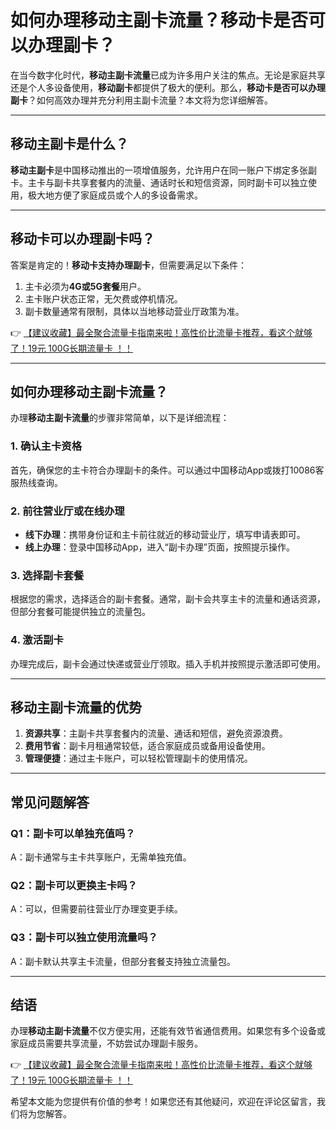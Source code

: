 # 如何办理移动主副卡流量？移动卡是否可以办理副卡？

在当今数字化时代，**移动主副卡流量**已成为许多用户关注的焦点。无论是家庭共享还是个人多设备使用，**移动副卡**都提供了极大的便利。那么，**移动卡是否可以办理副卡**？如何高效办理并充分利用主副卡流量？本文将为您详细解答。

---

## 移动主副卡是什么？  
**移动主副卡**是中国移动推出的一项增值服务，允许用户在同一账户下绑定多张副卡。主卡与副卡共享套餐内的流量、通话时长和短信资源，同时副卡可以独立使用，极大地方便了家庭成员或个人的多设备需求。

---

## 移动卡可以办理副卡吗？  
答案是肯定的！**移动卡支持办理副卡**，但需要满足以下条件：  
1. 主卡必须为**4G或5G套餐**用户。  
2. 主卡账户状态正常，无欠费或停机情况。  
3. 副卡数量通常有限制，具体以当地移动营业厅政策为准。  

👉 [【建议收藏】最全聚合流量卡指南来啦！高性价比流量卡推荐，看这个就够了！19元 100G长期流量卡 ！！](https://www.91haoka.cn/webapp/weixiaodian/index.html?shop_id=563381)

---

## 如何办理移动主副卡流量？  
办理**移动主副卡流量**的步骤非常简单，以下是详细流程：  

### 1. 确认主卡资格  
首先，确保您的主卡符合办理副卡的条件。可以通过中国移动App或拨打10086客服热线查询。  

### 2. 前往营业厅或在线办理  
- **线下办理**：携带身份证和主卡前往就近的移动营业厅，填写申请表即可。  
- **线上办理**：登录中国移动App，进入“副卡办理”页面，按照提示操作。  

### 3. 选择副卡套餐  
根据您的需求，选择适合的副卡套餐。通常，副卡会共享主卡的流量和通话资源，但部分套餐可能提供独立的流量包。  

### 4. 激活副卡  
办理完成后，副卡会通过快递或营业厅领取。插入手机并按照提示激活即可使用。  

---

## 移动主副卡流量的优势  
1. **资源共享**：主副卡共享套餐内的流量、通话和短信，避免资源浪费。  
2. **费用节省**：副卡月租通常较低，适合家庭成员或备用设备使用。  
3. **管理便捷**：通过主卡账户，可以轻松管理副卡的使用情况。  

---

## 常见问题解答  
### Q1：副卡可以单独充值吗？  
A：副卡通常与主卡共享账户，无需单独充值。  

### Q2：副卡可以更换主卡吗？  
A：可以，但需要前往营业厅办理变更手续。  

### Q3：副卡可以独立使用流量吗？  
A：副卡默认共享主卡流量，但部分套餐支持独立流量包。  

---

## 结语  
办理**移动主副卡流量**不仅方便实用，还能有效节省通信费用。如果您有多个设备或家庭成员需要共享流量，不妨尝试办理副卡服务。  

👉 [【建议收藏】最全聚合流量卡指南来啦！高性价比流量卡推荐，看这个就够了！19元 100G长期流量卡 ！！](https://www.91haoka.cn/webapp/weixiaodian/index.html?shop_id=563381)  

希望本文能为您提供有价值的参考！如果您还有其他疑问，欢迎在评论区留言，我们将为您解答。
